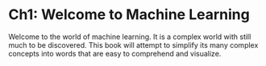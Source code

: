 # Ch1: Welcome to Machine Learning

Welcome to the world of machine learning. It is a complex world with still much to be discovered. This book will attempt to simplify its many complex concepts into words that are easy to comprehend and visualize. 